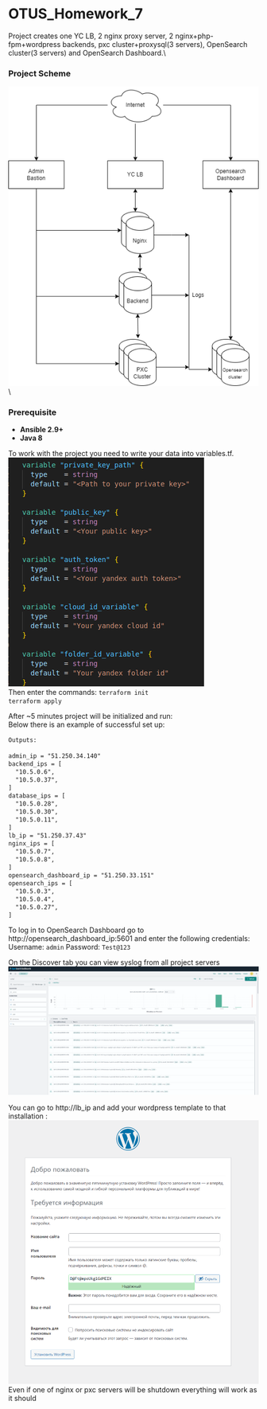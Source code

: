 # OTUS_Homework_7
 
Project creates one YC LB, 2 nginx proxy server, 2 nginx+php-fpm+wordpress backends, pxc cluster+proxysql(3 servers), OpenSearch cluster(3 servers) and OpenSearch Dashboard.\
### Project Scheme
![Project Scheme](https://github.com/makkorostelev/OTUS_Homework_7/blob/main/Screenshots/scheme.png)\


### Prerequisite

- **Ansible 2.9+**
- **Java 8**

To work with the project you need to write your data into variables.tf.\
![Variables](https://github.com/makkorostelev/OTUS_Homework_7/blob/main/Screenshots/variables.png)\
Then enter the commands:
`terraform init`\
`terraform apply`

After ~5 minutes project will be initialized and run:\
Below there is an example of successful set up:

```
Outputs:

admin_ip = "51.250.34.140"
backend_ips = [
  "10.5.0.6",
  "10.5.0.37",
]
database_ips = [
  "10.5.0.28",
  "10.5.0.30",
  "10.5.0.11",
]
lb_ip = "51.250.37.43"
nginx_ips = [
  "10.5.0.7",
  "10.5.0.8",
]
opensearch_dashboard_ip = "51.250.33.151"
opensearch_ips = [
  "10.5.0.3",
  "10.5.0.4",
  "10.5.0.27",
]

```

To log in to OpenSearch Dashboard go to http://opensearch_dashboard_ip:5601 and enter the following credentials:
Username: `admin`
Password: `Test@123`

On the Discover tab you can view syslog from all project servers
![Opensearch_discover](https://github.com/makkorostelev/OTUS_Homework_7/blob/main/Screenshots/opensearch_discover.png)

You can go to http://lb_ip and add your wordpress template to that installation :\
![Wordpress](https://github.com/makkorostelev/OTUS_Homework_7/blob/main/Screenshots/wordpress.png)
Even if one of nginx or pxc servers will be shutdown everything will work as it should
